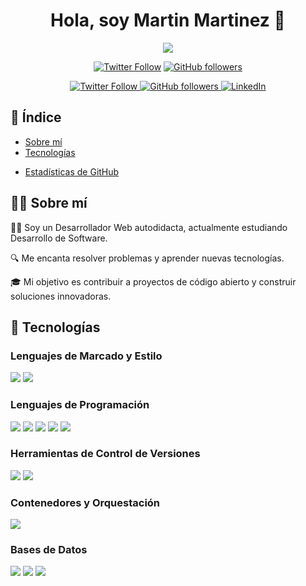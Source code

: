 <h1 align="center">Hola, soy Martin Martinez 👋</h1>

<p align="center">
  <img src="https://readme-typing-svg.herokuapp.com?font=Time+New+Roman&color=cyan&size=25&center=true&vCenter=true&width=600&height=100&lines=Desarrollador+Web+Autodidacta,;Estudiante+de+Desarrollo+de+Software,;Aficionado+de+la+Musica,;Aprendiz+activo/investigador,;Amante+de+aprender+cosas+nuevas...❤️">
</p>

<p align="center">
  <a href="https://twitter.com/yourhandle"><img alt="Twitter Follow" src="https://img.shields.io/twitter/follow/yourhandle?style=social"></a>
  <a href="https://github.com/Martin271322"><img alt="GitHub followers" src="https://img.shields.io/github/followers/yourusername?label=Follow%20on%20GitHub&style=social"></a>
</p>

<p align="center">
  <a href="https://twitter.com/yourhandle" target="_blank">
    <img alt="Twitter Follow" src="https://img.shields.io/twitter/follow/yourhandle?color=1DA1F2&logo=twitter&style=for-the-badge">
  </a>
  <a href="https://github.com/Martin271322" target="_blank">
    <img alt="GitHub followers" src="https://img.shields.io/github/followers/Martin271322?color=181717&logo=github&style=for-the-badge">
  </a>
  <a href="https://www.linkedin.com/in/your-profile-link/" target="_blank">
    <img alt="LinkedIn" src="https://img.shields.io/badge/LinkedIn-0077B5?style=for-the-badge&logo=linkedin&logoColor=white">
  </a>
</p>


## 📑 Índice

- [Sobre mí](#-sobre-mí)
- [Tecnologías](#-tecnologías)
<!--
- [Proyectos Destacados](#-proyectos-destacados)
- [Cómo Contactarme](#-cómo-contactarme)
-->
- [Estadísticas de GitHub](#-estadísticas-de-github)

## 🙋‍♂️ Sobre mí

👨‍💻 Soy un Desarrollador Web autodidacta, actualmente estudiando Desarrollo de Software.

🔍 Me encanta resolver problemas y aprender nuevas tecnologías.

🎓 Mi objetivo es contribuir a proyectos de código abierto y construir soluciones innovadoras.
<!--
## 🔧 Tecnologías
<!-- Badges -->
<!--
<p align="center">
  <img src="https://img.shields.io/badge/-HTML5-E34F26?style=flat&logo=html5&logoColor=white">
  <img src="https://img.shields.io/badge/-CSS3-1572B6?style=flat&logo=css3&logoColor=white">
  <img src="https://img.shields.io/badge/-Python-3776AB?style=flat&logo=python&logoColor=white">
  <img src="https://img.shields.io/badge/-PHP-777BB4?style=flat&logo=php&logoColor=white">
  <img src="https://img.shields.io/badge/-Git-F05032?style=flat&logo=git&logoColor=white">
  <img src="https://img.shields.io/badge/-GitHub-181717?style=flat&logo=github&logoColor=white">
  <img src="https://img.shields.io/badge/-Docker-2496ED?style=flat&logo=docker&logoColor=white">
  <img src="https://img.shields.io/badge/-MySQL-4479A1?style=flat&logo=mysql&logoColor=white">
  <!-- otros badges -->
</p>




## 🔧 Tecnologías

### Lenguajes de Marcado y Estilo
<p>
  <img src="https://img.shields.io/badge/-HTML5-E34F26?style=flat&logo=html5&logoColor=white">
  <img src="https://img.shields.io/badge/-CSS3-1572B6?style=flat&logo=css3&logoColor=white">
</p>

### Lenguajes de Programación
<p>
  <img src="https://img.shields.io/badge/-PHP-777BB4?style=flat&logo=php&logoColor=white">
  <img src="https://img.shields.io/badge/-Java-007396?style=flat&logo=java&logoColor=white">
  <img src="https://img.shields.io/badge/-Visual%20Basic-5D2B97?style=flat&logo=microsoft&logoColor=white">
  <img src="https://img.shields.io/badge/-Python-3776AB?style=flat&logo=python&logoColor=white">
  <img src="https://img.shields.io/badge/-MQL5-FF7F00?style=flat&logo=metatrader&logoColor=white">
</p>


### Herramientas de Control de Versiones
<p>
  <img src="https://img.shields.io/badge/-Git-F05032?style=flat&logo=git&logoColor=white">
  <img src="https://img.shields.io/badge/-GitHub-181717?style=flat&logo=github&logoColor=white">
</p>

### Contenedores y Orquestación
<p>
  <img src="https://img.shields.io/badge/-Docker-2496ED?style=flat&logo=docker&logoColor=white">
</p>

### Bases de Datos
<p>
  <img src="https://img.shields.io/badge/-MySQL-4479A1?style=flat&logo=mysql&logoColor=white">
  <img src="https://img.shields.io/badge/-SQL%20Server-CC2927?style=flat&logo=microsoft-sql-server&logoColor=white">
  <img src="https://img.shields.io/badge/-PostgreSQL-336791?style=flat&logo=postgresql&logoColor=white">
</p>


<!-- Añade más categorías y badges según sea necesario -->

<!--
```plaintext
- Lenguajes de Programación: JavaScript, Python, Java, C++
- Frameworks: React.js, Node.js, Express.js
- Bases de Datos: MongoDB, PostgreSQL, MySQL
- Herramientas: Git, GitHub, Docker, CI/CD
-->
